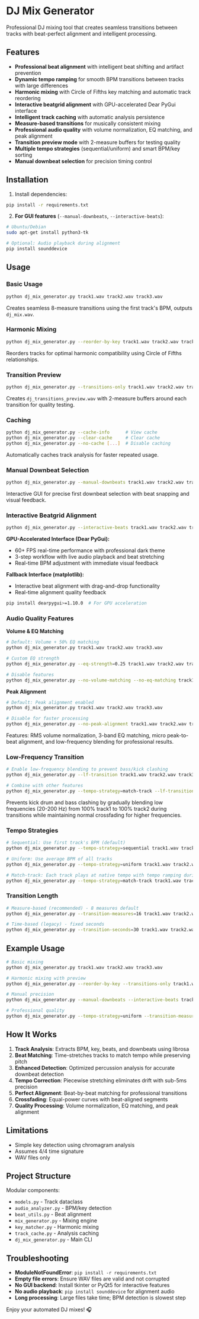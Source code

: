 # DJ Mix Generator

Professional DJ mixing tool that creates seamless transitions between tracks with beat-perfect alignment and intelligent processing.

## Features

- **Professional beat alignment** with intelligent beat shifting and artifact prevention
- **Dynamic tempo ramping** for smooth BPM transitions between tracks with large differences
- **Harmonic mixing** with Circle of Fifths key matching and automatic track reordering
- **Interactive beatgrid alignment** with GPU-accelerated Dear PyGui interface
- **Intelligent track caching** with automatic analysis persistence
- **Measure-based transitions** for musically consistent mixing
- **Professional audio quality** with volume normalization, EQ matching, and peak alignment
- **Transition preview mode** with 2-measure buffers for testing quality
- **Multiple tempo strategies** (sequential/uniform) and smart BPM/key sorting
- **Manual downbeat selection** for precision timing control

## Installation

1. Install dependencies:
```bash
pip install -r requirements.txt
```

2. **For GUI features** (`--manual-downbeats`, `--interactive-beats`):
```bash
# Ubuntu/Debian
sudo apt-get install python3-tk

# Optional: Audio playback during alignment
pip install sounddevice
```

## Usage

### Basic Usage

```bash
python dj_mix_generator.py track1.wav track2.wav track3.wav
```

Creates seamless 8-measure transitions using the first track's BPM, outputs `dj_mix.wav`.

### Harmonic Mixing

```bash
python dj_mix_generator.py --reorder-by-key track1.wav track2.wav track3.wav
```

Reorders tracks for optimal harmonic compatibility using Circle of Fifths relationships.

### Transition Preview

```bash
python dj_mix_generator.py --transitions-only track1.wav track2.wav track3.wav
```

Creates `dj_transitions_preview.wav` with 2-measure buffers around each transition for quality testing.

### Caching

```bash
python dj_mix_generator.py --cache-info      # View cache
python dj_mix_generator.py --clear-cache     # Clear cache
python dj_mix_generator.py --no-cache [...]  # Disable caching
```

Automatically caches track analysis for faster repeated usage.

### Manual Downbeat Selection

```bash
python dj_mix_generator.py --manual-downbeats track1.wav track2.wav track3.wav
```

Interactive GUI for precise first downbeat selection with beat snapping and visual feedback.

### Interactive Beatgrid Alignment

```bash
python dj_mix_generator.py --interactive-beats track1.wav track2.wav track3.wav
```

**GPU-Accelerated Interface (Dear PyGui):**
- 60+ FPS real-time performance with professional dark theme
- 3-step workflow with live audio playback and beat stretching
- Real-time BPM adjustment with immediate visual feedback

**Fallback Interface (matplotlib):**
- Interactive beat alignment with drag-and-drop functionality
- Real-time alignment quality feedback

```bash
pip install dearpygui>=1.10.0  # For GPU acceleration
```

### Audio Quality Features

**Volume & EQ Matching**
```bash
# Default: Volume + 50% EQ matching
python dj_mix_generator.py track1.wav track2.wav track3.wav

# Custom EQ strength
python dj_mix_generator.py --eq-strength=0.25 track1.wav track2.wav track3.wav

# Disable features
python dj_mix_generator.py --no-volume-matching --no-eq-matching track1.wav track2.wav track3.wav
```

**Peak Alignment**
```bash
# Default: Peak alignment enabled
python dj_mix_generator.py track1.wav track2.wav track3.wav

# Disable for faster processing
python dj_mix_generator.py --no-peak-alignment track1.wav track2.wav track3.wav
```

Features: RMS volume normalization, 3-band EQ matching, micro peak-to-beat alignment, and low-frequency blending for professional results.

### Low-Frequency Transition

```bash
# Enable low-frequency blending to prevent bass/kick clashing
python dj_mix_generator.py --lf-transition track1.wav track2.wav track3.wav

# Combine with other features
python dj_mix_generator.py --tempo-strategy=match-track --lf-transition track1.wav track2.wav track3.wav
```

Prevents kick drum and bass clashing by gradually blending low frequencies (20-200 Hz) from 100% track1 to 100% track2 during transitions while maintaining normal crossfading for higher frequencies.

### Tempo Strategies

```bash
# Sequential: Use first track's BPM (default)
python dj_mix_generator.py --tempo-strategy=sequential track1.wav track2.wav track3.wav

# Uniform: Use average BPM of all tracks
python dj_mix_generator.py --tempo-strategy=uniform track1.wav track2.wav track3.wav

# Match-track: Each track plays at native tempo with tempo ramping during transitions
python dj_mix_generator.py --tempo-strategy=match-track track1.wav track2.wav track3.wav
```

### Transition Length

```bash
# Measure-based (recommended) - 8 measures default
python dj_mix_generator.py --transition-measures=16 track1.wav track2.wav track3.wav

# Time-based (legacy) - fixed seconds
python dj_mix_generator.py --transition-seconds=30 track1.wav track2.wav track3.wav
```

## Example Usage

```bash
# Basic mixing
python dj_mix_generator.py track1.wav track2.wav track3.wav

# Harmonic mixing with preview
python dj_mix_generator.py --reorder-by-key --transitions-only track1.wav track2.wav track3.wav

# Manual precision
python dj_mix_generator.py --manual-downbeats --interactive-beats track1.wav track2.wav

# Professional quality
python dj_mix_generator.py --tempo-strategy=uniform --transition-measures=16 track1.wav track2.wav
```

## How It Works

1. **Track Analysis**: Extracts BPM, key, beats, and downbeats using librosa
2. **Beat Matching**: Time-stretches tracks to match tempo while preserving pitch
3. **Enhanced Detection**: Optimized percussion analysis for accurate downbeat detection
4. **Tempo Correction**: Piecewise stretching eliminates drift with sub-5ms precision
5. **Perfect Alignment**: Beat-by-beat matching for professional transitions
6. **Crossfading**: Equal-power curves with beat-aligned segments
7. **Quality Processing**: Volume normalization, EQ matching, and peak alignment

## Limitations

- Simple key detection using chromagram analysis
- Assumes 4/4 time signature
- WAV files only

## Project Structure

Modular components:
- `models.py` - Track dataclass
- `audio_analyzer.py` - BPM/key detection 
- `beat_utils.py` - Beat alignment
- `mix_generator.py` - Mixing engine
- `key_matcher.py` - Harmonic mixing
- `track_cache.py` - Analysis caching
- `dj_mix_generator.py` - Main CLI


## Troubleshooting

- **ModuleNotFoundError**: `pip install -r requirements.txt`
- **Empty file errors**: Ensure WAV files are valid and not corrupted
- **No GUI backend**: Install tkinter or PyQt5 for interactive features
- **No audio playback**: `pip install sounddevice` for alignment audio
- **Long processing**: Large files take time; BPM detection is slowest step

Enjoy your automated DJ mixes! 🎧